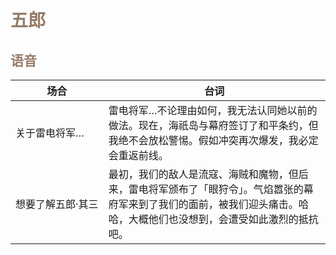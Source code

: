 # <font style="color:#967c68;">五郎</font>
## <font style="color:#967c68;">语音</font>


<table>
        <thead>
            <tr>
                <th>场合</th>
                <th>台词</th>
            </tr>
        </thead>
        <tbody>
            <tr>
                <td> 关于雷电将军…</td>
                <td>
                    雷电将军…不论理由如何，我无法认同她以前的做法。现在，海祇岛与幕府签订了和平条约，但我绝不会放松警惕。假如冲突再次爆发，我必定会重返前线。
                </td>
            </tr>
            <tr>
                <td class = "audio-tbale" > 想要了解五郎·其三</td>
                <td>
                    最初，我们的敌人是流寇、海贼和魔物，但后来，雷电将军颁布了「眼狩令」。气焰嚣张的幕府军来到了我们的面前，被我们迎头痛击。哈哈，大概他们也没想到，会遭受如此激烈的抵抗吧。
                </td>
            </tr>
        </tbody>
</table>

<style>
    .audio-tbale {
    white-space: nowrap; /* 防止内容换行 */
}
</style>


